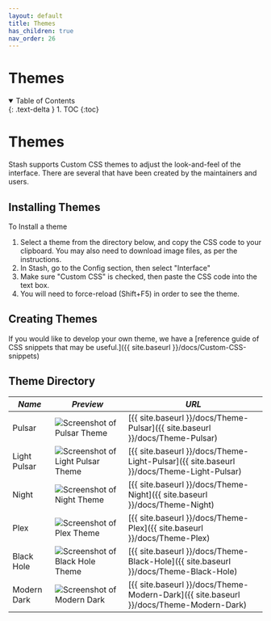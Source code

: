 ```yaml
---
layout: default
title: Themes
has_children: true
nav_order: 26
---
```

# **Themes**
<details open markdown="block">
  <summary>
    Table of Contents
  </summary>
  {: .text-delta }
1. TOC
{:toc}
</details>

# Themes
Stash supports Custom CSS themes to adjust the look-and-feel of the interface. There are several that have been created by the maintainers and users.  

## Installing Themes
To Install a theme
1) Select a theme from the directory below, and copy the CSS code to your clipboard. You may also need to download image files, as per the instructions.
2) In Stash, go to the Config section, then select "Interface"
3) Make sure "Custom CSS" is checked, then paste the CSS code into the text box.
4) You will need to force-reload (Shift+F5) in order to see the theme.

## Creating Themes
If you would like to develop your own theme, we have a [reference guide of CSS snippets that may be useful.]({{ site.baseurl }}/docs/Custom-CSS-snippets)

## Theme Directory

| *Name* | *Preview* | *URL* |
|---|---|---|
| Pulsar | ![Screenshot of Pulsar Theme](https://i.imgur.com/5Qp7jFA.jpg) | [{{ site.baseurl }}/docs/Theme-Pulsar]({{ site.baseurl }}/docs/Theme-Pulsar) |
| Light Pulsar | ![Screenshot of Light Pulsar Theme](https://i.imgur.com/RW0ozOz.jpg) | [{{ site.baseurl }}/docs/Theme-Light-Pulsar]({{ site.baseurl }}/docs/Theme-Light-Pulsar) |
| Night | ![Screenshot of Night Theme](https://user-images.githubusercontent.com/3514095/110681521-ea93ac00-81a7-11eb-98ae-27adacb2aa6d.png) | [{{ site.baseurl }}/docs/Theme-Night]({{ site.baseurl }}/docs/Theme-Night) |
| Plex | ![Screenshot of Plex Theme](https://user-images.githubusercontent.com/3514095/110681550-f1baba00-81a7-11eb-8f1f-90a65727934b.png) | [{{ site.baseurl }}/docs/Theme-Plex]({{ site.baseurl }}/docs/Theme-Plex) |
| Black Hole | ![Screenshot of Black Hole Theme](https://i.imgur.com/Eo0ZUzu.png) | [{{ site.baseurl }}/docs/Theme-Black-Hole]({{ site.baseurl }}/docs/Theme-Black-Hole) |
| Modern Dark | ![Screenshot of Modern Dark](https://user-images.githubusercontent.com/72030708/158081426-d0f8c2df-cd68-4344-9de5-100d119b1e1c.jpeg) | [{{ site.baseurl }}/docs/Theme-Modern-Dark]({{ site.baseurl }}/docs/Theme-Modern-Dark) |